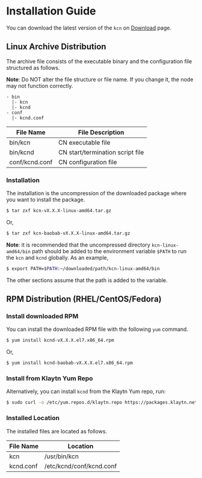 # Installation Guide

You can download the latest version of the `kcn` on [Download](../download.md) page.

## Linux Archive Distribution <a href="#linux-archive-distribution" id="linux-archive-distribution"></a>

The archive file consists of the executable binary and the configuration file structured as follows.

**Note**: Do NOT alter the file structure or file name. If you change it, the node may not function correctly.

```
- bin
  |- kcn
  |- kcnd
- conf
  |- kcnd.conf
```

| File Name      | File Description                 |
| -------------- | -------------------------------- |
| bin/kcn        | CN executable file               |
| bin/kcnd       | CN start/termination script file |
| conf/kcnd.conf | CN configuration file            |

### Installation <a href="#installation" id="installation"></a>

The installation is the uncompression of the downloaded package where you want to install the package.

```bash
$ tar zxf kcn-vX.X.X-linux-amd64.tar.gz
```

Or,

```bash
$ tar zxf kcn-baobab-vX.X.X-linux-amd64.tar.gz
```

**Note**: it is recommended that the uncompressed directory `kcn-linux-amd64/bin` path should be added to the environment variable `$PATH` to run the `kcn` and `kcnd` globally. As an example,

```bash
$ export PATH=$PATH:~/downloaded/path/kcn-linux-amd64/bin
```

The other sections assume that the path is added to the variable.

## RPM Distribution (RHEL/CentOS/Fedora) <a href="#rpm-rhel-centos-fedora" id="rpm-rhel-centos-fedora"></a>

### Install downloaded RPM <a href="#install-downloaded-rpm" id="install-downloaded-rpm"></a>

You can install the downloaded RPM file with the following `yum` command.

```bash
$ yum install kcnd-vX.X.X.el7.x86_64.rpm
```

Or,

```bash
$ yum install kcnd-baobab-vX.X.X.el7.x86_64.rpm
```

### Install from Klaytn Yum Repo <a href="#install-from-klaytn-yum-repo" id="install-from-klaytn-yum-repo"></a>

Alternatively, you can install `kcnd` from the Klaytn Yum repo, run:

```bash
$ sudo curl -o /etc/yum.repos.d/klaytn.repo https://packages.klaytn.net/config/rhel/7/prod.repo && sudo yum install kcnd
```

### Installed Location <a href="#installed-location" id="installed-location"></a>

The installed files are located as follows.

| File Name | Location                 |
| --------- | ------------------------ |
| kcn       | /usr/bin/kcn             |
| kcnd.conf | /etc/kcnd/conf/kcnd.conf |
